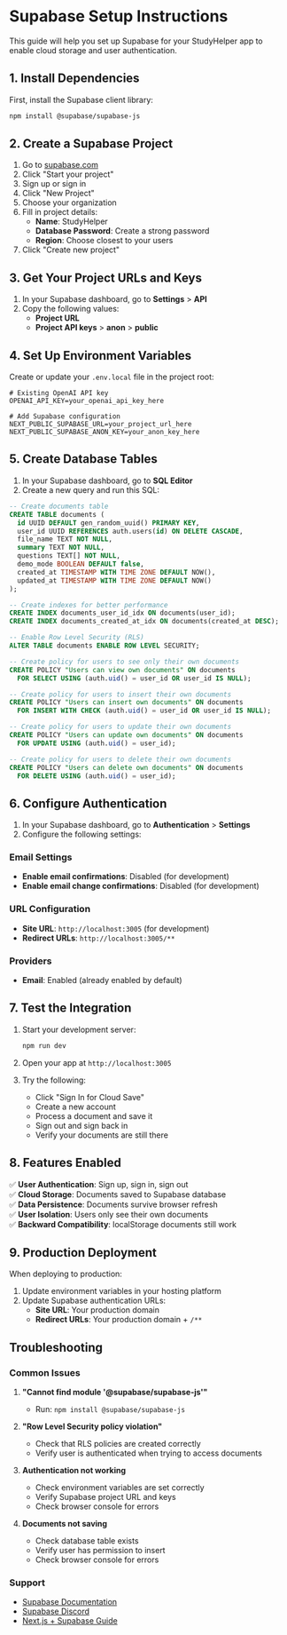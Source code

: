# Supabase Setup Instructions

This guide will help you set up Supabase for your StudyHelper app to enable cloud storage and user authentication.

## 1. Install Dependencies

First, install the Supabase client library:

```bash
npm install @supabase/supabase-js
```

## 2. Create a Supabase Project

1. Go to [supabase.com](https://supabase.com)
2. Click "Start your project"
3. Sign up or sign in
4. Click "New Project"
5. Choose your organization
6. Fill in project details:
   - **Name**: StudyHelper
   - **Database Password**: Create a strong password
   - **Region**: Choose closest to your users
7. Click "Create new project"

## 3. Get Your Project URLs and Keys

1. In your Supabase dashboard, go to **Settings** > **API**
2. Copy the following values:
   - **Project URL**
   - **Project API keys** > **anon** > **public**

## 4. Set Up Environment Variables

Create or update your `.env.local` file in the project root:

```env
# Existing OpenAI API key
OPENAI_API_KEY=your_openai_api_key_here

# Add Supabase configuration
NEXT_PUBLIC_SUPABASE_URL=your_project_url_here
NEXT_PUBLIC_SUPABASE_ANON_KEY=your_anon_key_here
```

## 5. Create Database Tables

1. In your Supabase dashboard, go to **SQL Editor**
2. Create a new query and run this SQL:

```sql
-- Create documents table
CREATE TABLE documents (
  id UUID DEFAULT gen_random_uuid() PRIMARY KEY,
  user_id UUID REFERENCES auth.users(id) ON DELETE CASCADE,
  file_name TEXT NOT NULL,
  summary TEXT NOT NULL,
  questions TEXT[] NOT NULL,
  demo_mode BOOLEAN DEFAULT false,
  created_at TIMESTAMP WITH TIME ZONE DEFAULT NOW(),
  updated_at TIMESTAMP WITH TIME ZONE DEFAULT NOW()
);

-- Create indexes for better performance
CREATE INDEX documents_user_id_idx ON documents(user_id);
CREATE INDEX documents_created_at_idx ON documents(created_at DESC);

-- Enable Row Level Security (RLS)
ALTER TABLE documents ENABLE ROW LEVEL SECURITY;

-- Create policy for users to see only their own documents
CREATE POLICY "Users can view own documents" ON documents
  FOR SELECT USING (auth.uid() = user_id OR user_id IS NULL);

-- Create policy for users to insert their own documents
CREATE POLICY "Users can insert own documents" ON documents
  FOR INSERT WITH CHECK (auth.uid() = user_id OR user_id IS NULL);

-- Create policy for users to update their own documents
CREATE POLICY "Users can update own documents" ON documents
  FOR UPDATE USING (auth.uid() = user_id);

-- Create policy for users to delete their own documents
CREATE POLICY "Users can delete own documents" ON documents
  FOR DELETE USING (auth.uid() = user_id);
```

## 6. Configure Authentication

1. In your Supabase dashboard, go to **Authentication** > **Settings**
2. Configure the following settings:

### Email Settings
- **Enable email confirmations**: Disabled (for development)
- **Enable email change confirmations**: Disabled (for development)

### URL Configuration
- **Site URL**: `http://localhost:3005` (for development)
- **Redirect URLs**: `http://localhost:3005/**`

### Providers
- **Email**: Enabled (already enabled by default)

## 7. Test the Integration

1. Start your development server:
   ```bash
   npm run dev
   ```

2. Open your app at `http://localhost:3005`

3. Try the following:
   - Click "Sign In for Cloud Save"
   - Create a new account
   - Process a document and save it
   - Sign out and sign back in
   - Verify your documents are still there

## 8. Features Enabled

✅ **User Authentication**: Sign up, sign in, sign out  
✅ **Cloud Storage**: Documents saved to Supabase database  
✅ **Data Persistence**: Documents survive browser refresh  
✅ **User Isolation**: Users only see their own documents  
✅ **Backward Compatibility**: localStorage documents still work  

## 9. Production Deployment

When deploying to production:

1. Update environment variables in your hosting platform
2. Update Supabase authentication URLs:
   - **Site URL**: Your production domain
   - **Redirect URLs**: Your production domain + `/**`

## Troubleshooting

### Common Issues

1. **"Cannot find module '@supabase/supabase-js'"**
   - Run: `npm install @supabase/supabase-js`

2. **"Row Level Security policy violation"**
   - Check that RLS policies are created correctly
   - Verify user is authenticated when trying to access documents

3. **Authentication not working**
   - Check environment variables are set correctly
   - Verify Supabase project URL and keys
   - Check browser console for errors

4. **Documents not saving**
   - Check database table exists
   - Verify user has permission to insert
   - Check browser console for errors

### Support

- [Supabase Documentation](https://supabase.com/docs)
- [Supabase Discord](https://discord.supabase.com)
- [Next.js + Supabase Guide](https://supabase.com/docs/guides/getting-started/quickstarts/nextjs) 